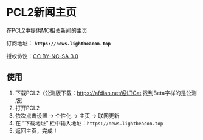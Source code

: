 # PCL2新闻主页

在PCL2中提供MC相关新闻的主页

订阅地址： **`https://news.lightbeacon.top`**

授权协议：[CC BY-NC-SA 3.0](https://creativecommons.org/licenses/by-nc-sa/3.0/)

## 使用

1. 下载PCL2（公测版下载：<https://afdian.net/@LTCat> 找到Beta字样的是公测版）
2. 打开PCL2
3. 依次点击设置 -> 个性化 -> 主页 -> 联网更新
4. 在 “下载地址” 栏中输入地址：`https://news.lightbeacon.top`
5. 返回主页，完成！
